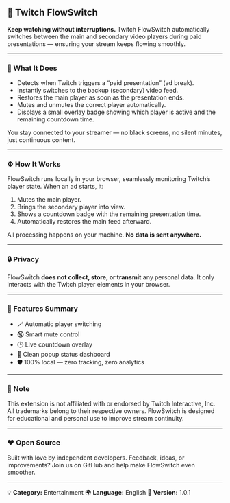 ## 🌊 Twitch FlowSwitch

**Keep watching without interruptions.**
Twitch FlowSwitch automatically switches between the main and secondary video players during paid presentations — ensuring your stream keeps flowing smoothly.

---

### 🎯 What It Does

* Detects when Twitch triggers a “paid presentation” (ad break).
* Instantly switches to the backup (secondary) video feed.
* Restores the main player as soon as the presentation ends.
* Mutes and unmutes the correct player automatically.
* Displays a small overlay badge showing which player is active and the remaining countdown time.

You stay connected to your streamer — no black screens, no silent minutes, just continuous content.

---

### ⚙️ How It Works

FlowSwitch runs locally in your browser, seamlessly monitoring Twitch’s player state.
When an ad starts, it:

1. Mutes the main player.
2. Brings the secondary player into view.
3. Shows a countdown badge with the remaining presentation time.
4. Automatically restores the main feed afterward.

All processing happens on your machine. **No data is sent anywhere.**

---

### 🔒 Privacy

FlowSwitch **does not collect, store, or transmit** any personal data.
It only interacts with the Twitch player elements in your browser.

---

### 🧠 Features Summary

* 🪄 Automatic player switching
* 🔇 Smart mute control
* 🕒 Live countdown overlay
* 🧩 Clean popup status dashboard
* 🛡️ 100% local — zero tracking, zero analytics

---

### 💬 Note

This extension is not affiliated with or endorsed by Twitch Interactive, Inc.
All trademarks belong to their respective owners.
FlowSwitch is designed for educational and personal use to improve stream continuity.

---

### ❤️ Open Source

Built with love by independent developers.
Feedback, ideas, or improvements?
Join us on GitHub and help make FlowSwitch even smoother.

---

💡 **Category:** Entertainment
🌍 **Language:** English
🔧 **Version:** 1.0.1